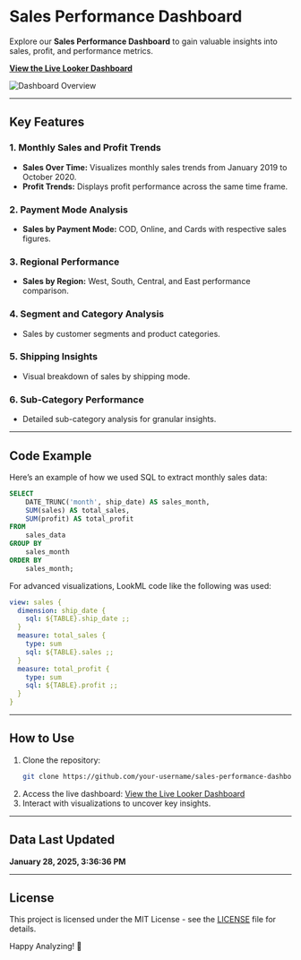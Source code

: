 
# Sales Performance Dashboard

Explore our **Sales Performance Dashboard** to gain valuable insights into sales, profit, and performance metrics.  

**[View the Live Looker Dashboard](https://lookerstudio.google.com/u/0/reporting/811eaaf5-0f29-41f6-b400-e0877de3ee7e/page/qsTpD)**  

![Dashboard Overview](https://raw.githubusercontent.com/RitzyKingS/Sales-Performance/blob/main/Images/Dashbaord-image.png)

---

## Key Features

### 1. Monthly Sales and Profit Trends
- **Sales Over Time:** Visualizes monthly sales trends from January 2019 to October 2020.
- **Profit Trends:** Displays profit performance across the same time frame.

### 2. Payment Mode Analysis
- **Sales by Payment Mode:** COD, Online, and Cards with respective sales figures.

### 3. Regional Performance
- **Sales by Region:** West, South, Central, and East performance comparison.

### 4. Segment and Category Analysis
- Sales by customer segments and product categories.

### 5. Shipping Insights
- Visual breakdown of sales by shipping mode.

### 6. Sub-Category Performance
- Detailed sub-category analysis for granular insights.

---

## Code Example

Here’s an example of how we used SQL to extract monthly sales data:

```sql
SELECT 
    DATE_TRUNC('month', ship_date) AS sales_month,
    SUM(sales) AS total_sales,
    SUM(profit) AS total_profit
FROM 
    sales_data
GROUP BY 
    sales_month
ORDER BY 
    sales_month;
```

For advanced visualizations, LookML code like the following was used:

```yaml
view: sales {
  dimension: ship_date {
    sql: ${TABLE}.ship_date ;;
  }
  measure: total_sales {
    type: sum
    sql: ${TABLE}.sales ;;
  }
  measure: total_profit {
    type: sum
    sql: ${TABLE}.profit ;;
  }
}
```

---

## How to Use

1. Clone the repository:
   ```bash
   git clone https://github.com/your-username/sales-performance-dashboard.git
   ```
2. Access the live dashboard:
   [View the Live Looker Dashboard](https://your-looker-dashboard-link.com)
3. Interact with visualizations to uncover key insights.

---

## Data Last Updated
**January 28, 2025, 3:36:36 PM**

---

## License
This project is licensed under the MIT License - see the [LICENSE](LICENSE) file for details.

Happy Analyzing! 🚀
```
